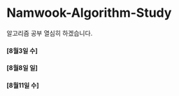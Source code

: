 # Namwook-Algorithm-Study

알고리즘 공부 열심히 하겠습니다. <br>


<h4> [8월3일 수] </h4>
<h4> [8월8일 일] </h4>
<h4> [8월11일 수] </h4>
